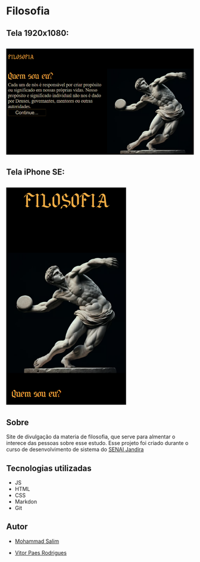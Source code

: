 # Filosofia

## Tela 1920x1080:
![](./IMG/telaPC.png)
---
## Tela iPhone SE:
![](./IMG/telaCelular.png)
---

## Sobre
Site de divulgação da materia de filosofia, que serve para almentar o interece das pessoas sobre esse estudo.
Esse projeto foi criado durante o curso de desenvolvimento de sistema
do [SENAI Jandira](https://sp.senai.br/unidade/jandira/)

## Tecnologias utilizadas
- JS
- HTML
- CSS
- Markdon
- Git

## Autor
- [Mohammad Salim](https://www.linkedin.com/in/mohammad-salim-197481320/?originalSubdomain=br)

- [Vitor Paes Rodrigues](https://github.com/VitorPaes-coder)